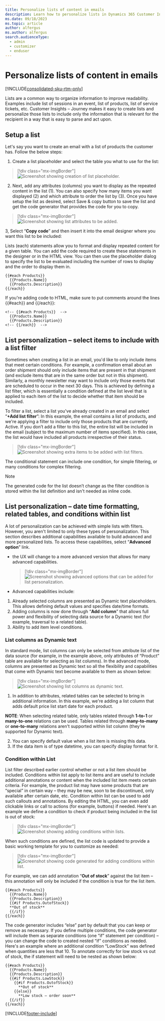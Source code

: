 ```yaml
---
title: Personalize lists of content in emails
description: Learn how to personalize lists in Dynamics 365 Customer Insights - Journeys.
ms.date: 09/18/2023
ms.topic: article
author: alfergus
ms.author: alfergus
search.audienceType: 
  - admin
  - customizer
  - enduser
---
```


# Personalize lists of content in emails

[!INCLUDE[consolidated-sku-rtm-only](./includes/consolidated-sku-rtm-only.md)]

Lists are a common way to organize information to improve readability. Examples include list of sessions in an event, list of products, list of service tickets, etc. Customer Insights – Journey makes it easy to create lists and personalize those lists to include only the information that is relevant for the recipient in a way that is easy to parse and act upon.

## Setup a list

Let's say you want to create an email with a list of products the customer has. Follow the below steps:

1. Create a list placeholder and select the table you what to use for the list:
 
> [!div class="mx-imgBorder"]
> ![Screenshot showing creation of list placeholder.](media/real-time-marketing-list-placeholder.png)

2. Next, add any attributes (columns) you want to display as the repeated content in the list (1). You can also specify how many items you want displayed (2) and which attribute to order the list by (3). Once you have setup the list as desired, select Save & copy button to save the list and get the code generator that provides the code for you to copy.

> [!div class="mx-imgBorder"]
> ![Screenshot showing list attributes to be added.](media/real-time-marketing-list-attributes.png)

3, Select “**Copy code**” and then insert it into the email designer where you want this list to be included:

  Lists (each) statements allow you to format and display repeated content for a given table. You can add the code required to create these statements in the designer or in the HTML view. You can then use the placeholder dialog to specify the list to be evaluated including the number of rows to display and the order to display them in.

```
{{#each Products}}
  {{Products.Name}}
  {{Products.Description}}
{{/each}}
```

If you're adding code to HTML, make sure to put comments around the lines {{#each}} and {{/each}}:

```
<!-- {{#each Products}}  -->
  {{Products.Name}}
  {{Products.Description}}
<!-- {{/each}}  -->
```

## List personalization – select items to include with a list filter

Sometimes when creating a list in an email, you'd like to only include items that meet certain conditions. For example, a confirmation email about an order shipment should only include items that are present in that shipment (and exclude items that are in the same order but not in this shipment). Similarly, a monthly newsletter may want to include only those events that are scheduled to occur in the next 30 days. This is achieved by defining a list filter, which is essentially a condition defined at the list level that is applied to each item of the list to decide whether that item should be included.

To filter a list, select a list you've already created in an email and select “**+Add list filter**”: In this example, the email contains a list of products, and we're applying a filter to include only those products that are currently Active. If you don’t add a filter to this list, the entire list will be included in the email (subject to the maximum number of items specified). In this case, the list would have included all products irrespective of their status.

> [!div class="mx-imgBorder"]
> ![Screenshot showing extra items to be added with list filters.](media/real-time-marketing-add-items-with-list-filters.png)

The conditional statement can include one condition, for simple filtering, or many conditions for complex filtering. 

> [!NOTE]
> The generated code for the list doesn’t change as the filter condition is stored within the list definition and isn't needed as inline code.

## List personalization –  date time formatting, related tables, and conditions within list

A lot of personalization can be achieved with simple lists with filters. However, you aren't limited to only these types of personalization. This section describes additional capabilities available to build advanced and more personalized lists. To access these capabilities, select “**Advanced option**” link.

  - the UX will change to a more advanced version that allows for many advanced capabilities.
 
    > [!div class="mx-imgBorder"]
    > ![Screenshot showing advanced options that can be added for list personalization.](media/real-time-marketing-advanced-options-for-list-personalization.png)

  - Advanced capabilities include:

1. Already selected columns are presented as Dynamic text placeholders. This allows defining default values and specifies date/time formats.
1. Adding columns is now done through “**Add column**” that allows full power and flexibility of selecting data source for a Dynamic text (for example, traversal to a related table). 
1. Ability to add item level conditions.

### List columns as Dynamic text

In standard mode, list columns can only be selected from attribute list of the data source (for example, in the example above, only attributes of “Product” table are available for selecting as list columns). In the advanced mode, columns are presented as Dynamic text so all the flexibility and capabilities that come with Dynamic text become available to them as shown below:

> [!div class="mx-imgBorder"]
> ![Screenshot showing list columns as dynamic text.](media/real-time-marketing-list-columns-as-dynamic-text.png)

1. In addition to attributes, related tables can be selected to bring in additional information. In this example, we're adding a list column that adds default price list start date for each product.

**NOTE**: When selecting related table, only tables related through **1-to-1** or **many-to-one** relations can be used. Tables related through **many-to-many** or **one-to-many** relations aren't supported within list column (they're supported for Dynamic text). 

2. You can specify default value when a list item is missing this data.
3. If the data item is of type datetime, you can specify display format for it.

### Condition within List

List filter described earlier control whether or not a list item should be included. Conditions within list apply to list items and are useful to include additional annotations or content when the included list item meets certain criteria. For example, the product list may have some products that are “special” in certain way – they may be new, soon to be discontinued, only available after certain date, etc. Condition within list can be used to add such callouts and annotations. By editing the HTML, you can even add clickable links or call to actions (for example, buttons) if needed. Here's an example we define a condition to check if product being included in the list is out of stock:

> [!div class="mx-imgBorder"]
> ![Screenshot showing adding conditions within lists.](media/real-time-marketing-add-conditions-within-lists.png)

When such conditions are defined, the list code is updated to provide a basic working template for you to customize as needed:

> [!div class="mx-imgBorder"]
> ![Screenshot showing code generated for adding conditions within list.](media/real-time-marketing-code-generator-1.png)

For example, we can add annotation “**Out of stock**” against the list item – this annotation will only be included if the condition is true for the list item.

```
{{#each Products}}
  {{Products.Name}}
  {{Products.Description}}
  {{#if Products.OutofStock}}
  **Out of stock**
  {{/if}}
{{/each}}
```

The code generator includes “else” part by default that you can keep or remove as necessary. If you define multiple conditions, the code generator will include them as separate conditions (one “if” statement per condition) – you can change the code to created nested “if” conditions as needed. Here's an example where an additional condition “LowStock” was defined when quantities are less that 10. To annotate correctly for low stock vs out of stock, the if statement will need to be nested as shown below:

```
{{#each Products}}
  {{Products.Name}}
  {{Products.Description}}
  {{#if Products.LowStock}}
    {{#if Products.OutofStock}}
      **Out of stock**
    {{else}}
      **Low stock – order soon**
  {{/if}}
{{/each}}
```

[!INCLUDE[footer-include](./includes/footer-banner.md)]
